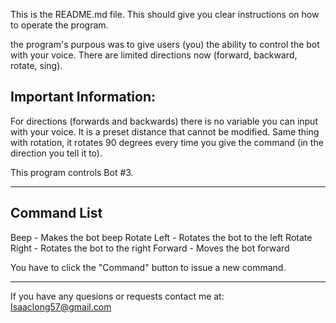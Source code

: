 This is the README.md file. This should give you clear instructions on how to operate the program.

the program's purpous was to give users (you) the ability to control the bot with your voice. There are limited directions now (forward, backward, rotate, sing). 

Important Information: 
---------------------------------------------------------------------------------------------------------------------

For directions (forwards and backwards) there is no variable you can input with your voice. It is a preset distance that cannot be modified. Same thing with rotation, it rotates 90 degrees every time you give the command (in the direction you tell it to). 

This program controls Bot #3.

---------------------------------------------------------------------------------------------------------------------

Command List
-------------
Beep - Makes  the bot beep
Rotate Left - Rotates the bot to the left
Rotate Right - Rotates the bot to the right
Forward - Moves the bot forward

You have to click the "Command" button to issue a new command. 

---------------------------------------------------------------------------------------------------------------------
If you have any quesions or requests contact me at: 
Isaaclong57@gmail.com
